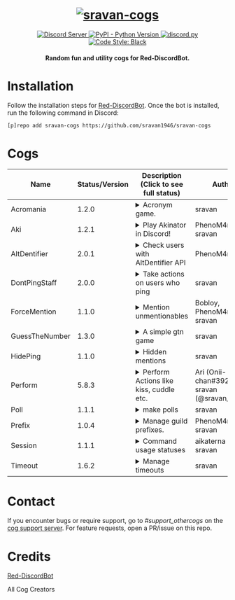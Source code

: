 <h1 align="center">
  <a href="https://github.com/sravan1946/sravan-cogs"><img src="https://i.imgur.com/ZZqGPFv.jpg" alt="sravan-cogs"></a>
</h1>

<p align="center">
  <a href="https://discord.gg/NwnGnxmvjv">
    <img src="https://discordapp.com/api/guilds/762252805532155945/widget.png?style=shield" alt="Discord Server">
  </a>
  <a href="https://www.python.org/downloads/">
    <img alt="PyPI - Python Version" src="https://img.shields.io/pypi/pyversions/Red-Discordbot">
  </a>
  <a href="https://github.com/Rapptz/discord.py/">
     <img src="https://img.shields.io/badge/discord-py-blue.svg" alt="discord.py">
  </a>
  <a href="https://github.com/ambv/black">
    <img src="https://img.shields.io/badge/code%20style-black-000000.svg" alt="Code Style: Black" />
  </a>
</p>
<h4 align="center">Random fun and utility cogs for Red-DiscordBot.</h4>

# Installation
Follow the installation steps for [Red-DiscordBot](https://github.com/Cog-Creators/Red-DiscordBot).
Once the bot is installed, run the following command in Discord:

`[p]repo add sravan-cogs https://github.com/sravan1946/sravan-cogs`

# Cogs
| Name           | Status/Version   | Description (Click to see full status)                                                                                                                                                                                                                                         | Authors                                        |
|----------------|------------------|--------------------------------------------------------------------------------------------------------------------------------------------------------------------------------------------------------------------------------------------------------------------------------|------------------------------------------------|
| Acromania      | 1.2.0            | <details><summary>Acronym game.</summary>Acronym game is a fun and engaging word game where players take turns creating a phrase or sentence from a series of letters, with each letter representing a word in the phrase.</details>                                           | sravan                                         |
| Aki            | 1.2.1            | <details><summary>Play Akinator in Discord!</summary>Play Akinator in Discord!</details>                                                                                                                                                                                       | PhenoM4n4n and sravan                          |
| AltDentifier   | 2.0.1            | <details><summary>Check users with AltDentifier API</summary>Check users with AltDentifier API</details>                                                                                                                                                                       | PhenoM4n4n                                     |
| DontPingStaff  | 2.0.0            | <details><summary>Take actions on users who ping</summary>Punish the users who ping others with a certain role</details>                                                                                                                                                       | sravan                                         |
| ForceMention   | 1.1.0            | <details><summary>Mention unmentionables</summary>Mentions roles that are unmentionable</details>                                                                                                                                                                              | Bobloy, PhenoM4n4n, and sravan                 |
| GuessTheNumber | 1.3.0            | <details><summary>A simple gtn game</summary>A guess the number game which you can play in discord</details>                                                                                                                                                                   | sravan                                         |
| HidePing       | 1.1.0            | <details><summary>Hidden mentions</summary>Mentions the user in a hidden ping</details>                                                                                                                                                                                        | sravan                                         |
| Perform        | 5.8.3            | <details><summary>Perform Actions like kiss, cuddle etc.</summary>The perform cog facilitates immersive roleplay experiences with commands for hugging, kissing, poking, kicking, and more, allowing users to engage in diverse interactive actions and expressions.</details> | Ari (Onii-chan#3920), sravan (@sravan_krishna) |
| Poll           | 1.1.1            | <details><summary>make polls</summary>simple command to start poll using reactions</details>                                                                                                                                                                                   | sravan                                         |
| Prefix         | 1.0.4            | <details><summary>Manage guild prefixes.</summary>Manage guild prefixes more extensively.</details>                                                                                                                                                                            | PhenoM4n4n and sravan                          |
| Session        | 1.1.1            | <details><summary>Command usage statuses</summary>aikaterna's rndstatus edited to display the number of commands used in a session as the status</details>                                                                                                                     | aikaterna and sravan                           |
| Timeout        | 1.6.2            | <details><summary>Manage timeouts</summary>Add or remove timeout from users</details>                                                                                                                                                                                          | sravan                                         |

# Contact
If you encounter bugs or require support, go to *#support_othercogs* on the [cog support server](https://discord.gg/GET4DVk).
For feature requests, open a PR/issue on this repo.

# Credits
[Red-DiscordBot](https://github.com/Cog-Creators/Red-DiscordBot)

All Cog Creators
